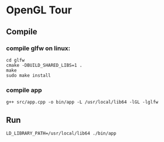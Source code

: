 # OpenGL Tour

## Compile

### compile glfw on linux:

```
cd glfw
cmake -DBUILD_SHARED_LIBS=1 .
make
sudo make install
```

### compile app

`g++ src/app.cpp -o bin/app -L /usr/local/lib64 -lGL -lglfw`

## Run

`LD_LIBRARY_PATH=/usr/local/lib64 ./bin/app`
